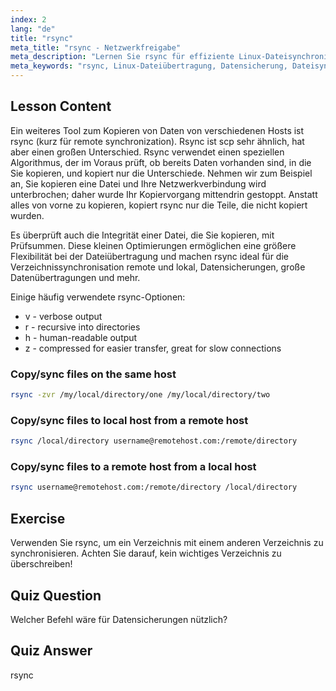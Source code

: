 ```yaml
---
index: 2
lang: "de"
title: "rsync"
meta_title: "rsync - Netzwerkfreigabe"
meta_description: "Lernen Sie rsync für effiziente Linux-Dateisynchronisation und Backups. Verstehen Sie die Remote- und lokale Datenübertragung mit rsync-Befehlen und -Optionen. Verbessern Sie Ihre Linux-Kenntnisse!"
meta_keywords: "rsync, Linux-Dateiübertragung, Datensicherung, Dateisynchronisation, Linux-Tutorial, rsync-Befehle, Anfänger, Leitfaden"
---
```


## Lesson Content

Ein weiteres Tool zum Kopieren von Daten von verschiedenen Hosts ist rsync (kurz für remote synchronization). Rsync ist scp sehr ähnlich, hat aber einen großen Unterschied. Rsync verwendet einen speziellen Algorithmus, der im Voraus prüft, ob bereits Daten vorhanden sind, in die Sie kopieren, und kopiert nur die Unterschiede. Nehmen wir zum Beispiel an, Sie kopieren eine Datei und Ihre Netzwerkverbindung wird unterbrochen; daher wurde Ihr Kopiervorgang mittendrin gestoppt. Anstatt alles von vorne zu kopieren, kopiert rsync nur die Teile, die nicht kopiert wurden.

Es überprüft auch die Integrität einer Datei, die Sie kopieren, mit Prüfsummen. Diese kleinen Optimierungen ermöglichen eine größere Flexibilität bei der Dateiübertragung und machen rsync ideal für die Verzeichnissynchronisation remote und lokal, Datensicherungen, große Datenübertragungen und mehr.

Einige häufig verwendete rsync-Optionen:

- v - verbose output
- r - recursive into directories
- h - human-readable output
- z - compressed for easier transfer, great for slow connections

### Copy/sync files on the same host

```bash
rsync -zvr /my/local/directory/one /my/local/directory/two
```

### Copy/sync files to local host from a remote host

```bash
rsync /local/directory username@remotehost.com:/remote/directory
```

### Copy/sync files to a remote host from a local host

```bash
rsync username@remotehost.com:/remote/directory /local/directory
```

## Exercise

Verwenden Sie rsync, um ein Verzeichnis mit einem anderen Verzeichnis zu synchronisieren. Achten Sie darauf, kein wichtiges Verzeichnis zu überschreiben!

## Quiz Question

Welcher Befehl wäre für Datensicherungen nützlich?

## Quiz Answer

rsync
